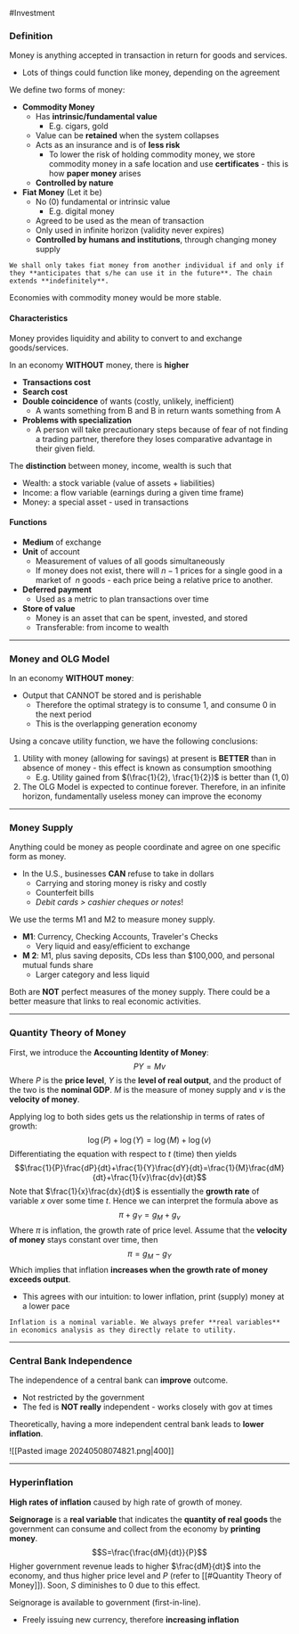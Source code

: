 #Investment 
### Definition 
Money is anything accepted in transaction in return for goods and services.
- Lots of things could function like money, depending on the agreement

We define two forms of money:
- **Commodity Money**
	- Has **intrinsic/fundamental value** 
		- E.g. cigars, gold
	- Value can be **retained** when the system collapses
	- Acts as an insurance and is of **less risk**
		- To lower the risk of holding commodity money, we store commodity money in a safe location and use **certificates** - this is how **paper money** arises
	- **Controlled by nature**
- **Fiat Money** (Let it be)
	- No (0) fundamental or intrinsic value 
		- E.g. digital money 
	- Agreed to be used as the mean of transaction
	- Only used in infinite horizon (validity never expires)
	- **Controlled by humans and institutions**, through changing money supply

```ad-note
We shall only takes fiat money from another individual if and only if they **anticipates that s/he can use it in the future**. The chain extends **indefinitely**.
```

Economies with commodity money would be more stable.

#### Characteristics 
Money provides liquidity and ability to convert to and exchange goods/services.

In an economy **WITHOUT** money, there is **higher**
- **Transactions cost**
- **Search cost**
- **Double coincidence** of wants (costly, unlikely, inefficient)
	- A wants something from B and B in return wants something from A
- **Problems with specialization**
	- A person will take precautionary steps because of fear of not finding a trading partner, therefore they loses comparative advantage in their given field.

The **distinction** between money, income, wealth is such that
- Wealth: a stock variable (value of assets + liabilities)
- Income: a flow variable (earnings during a given time frame)
- Money: a special asset - used in transactions

#### Functions 
- **Medium** of exchange
- **Unit** of account
	- Measurement of values of all goods simultaneously
	- If money does not exist, there will $n-1$ prices for a single good in a market of  $n$ goods - each price being a relative price to another.
- **Deferred payment**
	- Used as a metric to plan transactions over time
- **Store of value**
	- Money is an asset that can be spent, invested, and stored
	- Transferable: from income to wealth

---
### Money and OLG Model 
In an economy **WITHOUT money**:
- Output that CANNOT be stored and is perishable
	- Therefore the optimal strategy is to consume 1, and consume 0 in the next period
	- This is the overlapping generation economy

Using a concave utility function, we have the following conclusions:
1. Utility with money (allowing for savings) at present is **BETTER** than in absence of money - this effect is known as consumption smoothing
	- E.g. Utility gained from $(\frac{1}{2}, \frac{1}{2})$ is better than $(1,0)$
1. The OLG Model is expected to continue forever. Therefore, in an infinite horizon, fundamentally useless money can improve the economy

---
### Money Supply
Anything could be money as people coordinate and agree on one specific form as money.
- In the U.S., businesses **CAN** refuse to take in dollars
	- Carrying and storing money is risky and costly
	- Counterfeit bills
	- *Debit cards > cashier cheques or notes*!

We use the terms M1 and M2 to measure money supply.
- **M1**: Currency, Checking Accounts, Traveler's Checks
	- Very liquid and easy/efficient to exchange
- **M 2**: M1, plus saving deposits, CDs less than $100,000, and personal mutual funds share
	- Larger category and less liquid

Both are **NOT** perfect measures of the money supply. There could be a better measure that links to real economic activities.

---
### Quantity Theory of Money 
First, we introduce the **Accounting Identity of Money**:
$$PY=Mv$$
Where $P$ is the **price level**, $Y$ is the **level of real output**, and the product of the two is the **nominal GDP**. $M$ is the measure of money supply and $v$ is the **velocity of money**.

Applying log to both sides gets us the relationship in terms of rates of growth:
$$\log(P)+\log(Y)=\log(M)+\log(v)$$
Differentiating the equation with respect to $t$ (time) then yields
$$\frac{1}{P}\frac{dP}{dt}+\frac{1}{Y}\frac{dY}{dt}=\frac{1}{M}\frac{dM}{dt}+\frac{1}{v}\frac{dv}{dt}$$
Note that $\frac{1}{x}\frac{dx}{dt}$ is essentially the **growth rate** of variable $x$ over some time $t$. Hence we can interpret the formula above as
$$\pi +g_{Y}=g_{M}+g_{v}$$
Where $\pi$ is inflation, the growth rate of price level. Assume that the **velocity of money** stays constant over time, then 
$$\pi = g_{M}-g_{Y}$$
Which implies that inflation **increases when the growth rate of money exceeds output**.
- This agrees with our intuition: to lower inflation, print (supply) money at a lower pace

```ad-note
Inflation is a nominal variable. We always prefer **real variables** in economics analysis as they directly relate to utility.
```

---
### Central Bank Independence 
The independence of a central bank can **improve** outcome.
- Not restricted by the government
- The fed is **NOT really** independent - works closely with gov at times

Theoretically, having a more independent central bank leads to **lower inflation**.

![[Pasted image 20240508074821.png|400]]

---
### Hyperinflation
**High rates of inflation** caused by high rate of growth of money. 

**Seignorage** is a **real variable** that indicates the **quantity of real goods** the government can consume and collect from the economy by **printing money**.
$$S=\frac{\frac{dM}{dt}}{P}$$
Higher government revenue leads to higher $\frac{dM}{dt}$ into the economy, and thus higher price level and $P$ (refer to [[#Quantity Theory of Money]]). Soon, $S$ diminishes to 0 due to this effect.

Seignorage is available to government (first-in-line).
- Freely issuing new currency, therefore **increasing inflation**
